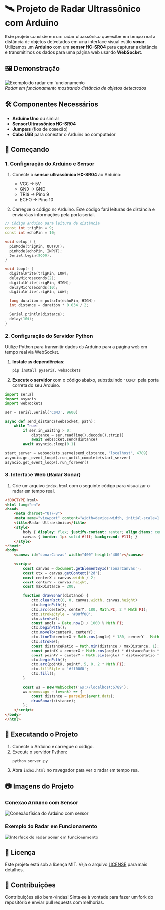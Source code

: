 
# 🛰️ Projeto de Radar Ultrassônico com Arduino

Este projeto consiste em um radar ultrassônico que exibe em tempo real a distância de objetos detectados em uma interface visual estilo **sonar**. Utilizamos um **Arduino** com um **sensor HC-SR04** para capturar a distância e transmitimos os dados para uma página web usando **WebSocket**.

## 🖼️ Demonstração

![Exemplo do radar em funcionamento](https://via.placeholder.com/800x400)  
*Radar em funcionamento mostrando distância de objetos detectados*

## 🛠️ Componentes Necessários

- **Arduino Uno** ou similar
- **Sensor Ultrassônico HC-SR04**
- **Jumpers** (fios de conexão)
- **Cabo USB** para conectar o Arduino ao computador

## 🚀 Começando

### 1. Configuração do Arduino e Sensor

1. Conecte o **sensor ultrassônico HC-SR04** ao Arduino:
   - VCC -> 5V
   - GND -> GND
   - TRIG -> Pino 9
   - ECHO -> Pino 10

2. Carregue o código no Arduino. Este código fará leituras de distância e enviará as informações pela porta serial.

```cpp
// Código Arduino para leitura de distância
const int trigPin = 9;
const int echoPin = 10;

void setup() {
  pinMode(trigPin, OUTPUT);
  pinMode(echoPin, INPUT);
  Serial.begin(9600);
}

void loop() {
  digitalWrite(trigPin, LOW);
  delayMicroseconds(2);
  digitalWrite(trigPin, HIGH);
  delayMicroseconds(10);
  digitalWrite(trigPin, LOW);

  long duration = pulseIn(echoPin, HIGH);
  int distance = duration * 0.034 / 2;

  Serial.println(distance);
  delay(100);
}
```

### 2. Configuração do Servidor Python

Utilize Python para transmitir dados do Arduino para a página web em tempo real via WebSocket.

1. **Instale as dependências**:
   ```bash
   pip install pyserial websockets
   ```

2. **Execute o servidor** com o código abaixo, substituindo `'COM3'` pela porta correta do seu Arduino.

```python
import serial
import asyncio
import websockets

ser = serial.Serial('COM3', 9600)

async def send_distance(websocket, path):
    while True:
        if ser.in_waiting > 0:
            distance = ser.readline().decode().strip()
            await websocket.send(distance)
        await asyncio.sleep(0.1)

start_server = websockets.serve(send_distance, "localhost", 6789)
asyncio.get_event_loop().run_until_complete(start_server)
asyncio.get_event_loop().run_forever()
```

### 3. Interface Web (Radar Sonar)

1. Crie um arquivo `index.html` com o seguinte código para visualizar o radar em tempo real.

```html
<!DOCTYPE html>
<html lang="en">
<head>
    <meta charset="UTF-8">
    <meta name="viewport" content="width=device-width, initial-scale=1.0">
    <title>Radar Ultrassônico</title>
    <style>
        body { display: flex; justify-content: center; align-items: center; height: 100vh; background: #222; color: #fff; }
        canvas { border: 1px solid #fff; background: #111; }
    </style>
</head>
<body>
    <canvas id="sonarCanvas" width="400" height="400"></canvas>

    <script>
        const canvas = document.getElementById('sonarCanvas');
        const ctx = canvas.getContext('2d');
        const centerX = canvas.width / 2;
        const centerY = canvas.height;
        const maxDistance = 200;

        function drawSonar(distance) {
            ctx.clearRect(0, 0, canvas.width, canvas.height);
            ctx.beginPath();
            ctx.arc(centerX, centerY, 180, Math.PI, 2 * Math.PI);
            ctx.strokeStyle = '#00ff00';
            ctx.stroke();
            const angle = Date.now() / 1000 % Math.PI;
            ctx.beginPath();
            ctx.moveTo(centerX, centerY);
            ctx.lineTo(centerX + Math.cos(angle) * 180, centerY - Math.sin(angle) * 180);
            ctx.stroke();
            const distanceRatio = Math.min(distance / maxDistance, 1);
            const pointX = centerX + Math.cos(angle) * distanceRatio * 180;
            const pointY = centerY - Math.sin(angle) * distanceRatio * 180;
            ctx.beginPath();
            ctx.arc(pointX, pointY, 5, 0, 2 * Math.PI);
            ctx.fillStyle = '#ff0000';
            ctx.fill();
        }

        const ws = new WebSocket('ws://localhost:6789');
        ws.onmessage = (event) => {
            const distance = parseInt(event.data);
            drawSonar(distance);
        };
    </script>
</body>
</html>
```

## 🏃 Executando o Projeto

1. Conecte o Arduino e carregue o código.
2. Execute o servidor Python:
   ```bash
   python server.py
   ```
3. Abra `index.html` no navegador para ver o radar em tempo real.

## 📷 Imagens do Projeto

### Conexão Arduino com Sensor
![Conexão física do Arduino com sensor](https://via.placeholder.com/400x300)

### Exemplo do Radar em Funcionamento
![Interface de radar sonar em funcionamento](https://via.placeholder.com/400x300)

## 📄 Licença

Este projeto está sob a licença MIT. Veja o arquivo [LICENSE](LICENSE) para mais detalhes.

## 🤝 Contribuições

Contribuições são bem-vindas! Sinta-se à vontade para fazer um fork do repositório e enviar pull requests com melhorias.
